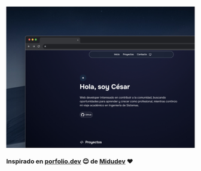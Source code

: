 ![Imagen del Sitio Web](/public/web.jpg)

### Inspirado en  [porfolio.dev](https://github.com/midudev/porfolio.dev) 😊 de [Midudev](https://github.com/midudev) ❤️